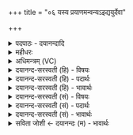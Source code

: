 +++
title = "०६ यस्य प्रयाणमन्वन्यऽइद्ययुर्देवा"

+++
<details><summary>पदपाठः - दयानन्दादि</summary>

यस्य॑। प्र॒याण॑म्। प्र॒यान॒मिति॑ प्र॒ऽयान॑म्। अनु॑। अ॒न्ये। इत्। य॒युः। दे॒वाः। दे॒वस्य॑। म॒हि॒मान॑म्। ओज॑सा। यः। पार्थि॑वानि। वि॒म॒म इति॑ विऽम॒मे। सः। एत॑शः। रजा॑ँसि। दे॒वः। स॒वि॒ता। म॒हि॒त्व॒नेति॑ महिऽत्व॒ना। ६।
</details>

<details><summary>महीधरः</summary>

म०. सावित्री जगती प्रथमस्य व्यूहेन पूरणम् । अन्ये देवा यस्य सवितुः प्रयाणं प्रवृत्तिमनुययुरित् अवश्यमनुगच्छन्त्येव । यत्प्रवृत्तिमनुवर्तन्त इत्यर्थः । अन्ये देवा यस्य देवस्य महिमानं महत्त्वं च ओजसा बलेनानुययुः। यश्च सविता पार्थिवानि रजांसि विममे पृथिवीप्रभृतींस्त्रींल्लोकान्मिमीते । 'लोका रजांस्युच्यन्ते' (निरु० ४ । १९) इति यास्कः । स देवः महित्वना स्वकीयेन महाभाग्येन एतशः एतज्जगत्त्रयं स्थावरजङ्गमं प्राणभावेन शेते व्याप्नोतीत्येतशः महेर्महतो भावो महित्वं तेन । भावे छान्दसस्त्वन्प्रत्ययः । यद्वा एतश इत्यश्वनामसु पठितम् । स देव एतशः अश्वरूपेण सर्वं जगदवष्टभ्य स्थितः । 'उषा वा अश्वस्य मेध्यस्य शिरः' (१० । ६ । ४ । १) इति श्रुतेः 'सूरादश्वं वसवो निरतष्टे' ति वक्ष्यमाणत्वाच्च ( अ० २९ का. १३ ॥ ६ ॥  
सप्तमी।
</details>

<details><summary>अधिमन्त्रम् (VC)</summary>

- सविता देवता
- प्रजापतिर्ऋषिः
- निचृज्जगती
- निषादः
</details>

<details><summary>दयानन्द-सरस्वती (हि) - विषयः</summary>

मनुष्य किस की उपासना करें, यह विषय अगले मन्त्र में कहा है ॥
</details>

<details><summary>दयानन्द-सरस्वती (हि) - पदार्थः</summary>

पदार्थान्वयभाषाः -  हे योगी पुरुषो ! तुम को चाहिये कि (यस्य) जिस (देवस्य) सब सुख देने हारे ईश्वर के (महिमानम्) स्तुति विषय को (प्रयाणम्) कि जिस से सब सुख प्राप्त होवे उस के (अनु) पीछे (अन्ये) जीवादि और (देवाः) विद्वान् लोग (ययुः) प्राप्त होवें (यः) जो (एतशः) सब जगत् में अपनी व्याप्ति से प्राप्त हुआ (सविता) सब जगत् का रचने हारा (देवः) शुद्धस्वरूप भगवान् (महित्वना) अपनी महिमा और (ओजसा) पराक्रम से (पार्थिवानि) पृथिवी पर प्रसिद्ध (रजांसि) सब लोकों को (विममे) विमान आदि यानों के समान रचता है (सः) वह (इत्) ही निरन्तर उपासनीय मानना चाहिये ॥६ ॥
</details>

<details><summary>दयानन्द-सरस्वती (हि) - भावार्थः</summary>

भावार्थभाषाः -  जो विद्वान् लोग सब जगत् के बीच पोल में अपने अनन्त बल से धारण करने, रचने और सुख देने हारे सर्वशक्तिमान् सब के हृदयों में व्यापक ईश्वर की उपासना करते हैं, वे ही सुख पाते हैं, अन्य नहीं ॥६ ॥
</details>

<details><summary>दयानन्द-सरस्वती (सं) - विषयः</summary>

मनुष्याः कस्योपासनं कुर्य्युरित्याह ॥
</details>

<details><summary>दयानन्द-सरस्वती (सं) - पदार्थः</summary>

पदार्थान्वयभाषाः -  हे योगिनः ! युष्माभिर्यस्य देवस्य महिमानं प्रयाणमन्वन्ये देवा ययुः। य एतशः सविता देवो भगवान् महित्वनौजसा पार्थिवानि रजांसि विममे, स इदेव सततमुपास्यो मन्तव्यः ॥६ ॥
</details>

<details><summary>दयानन्द-सरस्वती (सं) - भावार्थः</summary>

भावार्थभाषाः -  ये विद्वांसः सर्वस्य जगतोऽन्तरिक्षेऽनन्तबलेन धर्त्तारं निर्मातारं सुखप्रदं शुद्धं सर्वशक्तिमन्तं सर्वान्तर्यामिणमीश्वरमुपासते, त एव सुखयन्ति नेतरे ॥६ ॥
</details>

<details><summary>सविता जोशी ← दयानन्दः (म) - भावार्थः</summary>

भावार्थभाषाः -  जे विद्वान या विश्वाच्या पोकळीत आपले अनन्त बल धारण करणाऱ्या, विश्वाची रचना करणाऱ्या, सुखकारक, शुद्ध, सर्वशक्तिमान व सर्वांच्या अंतःकरणात वास करणाऱ्या व्यापक परमेश्वराची उपासना करतात तेच सुखी होतात, अन्य होत नाहीत.
</details>